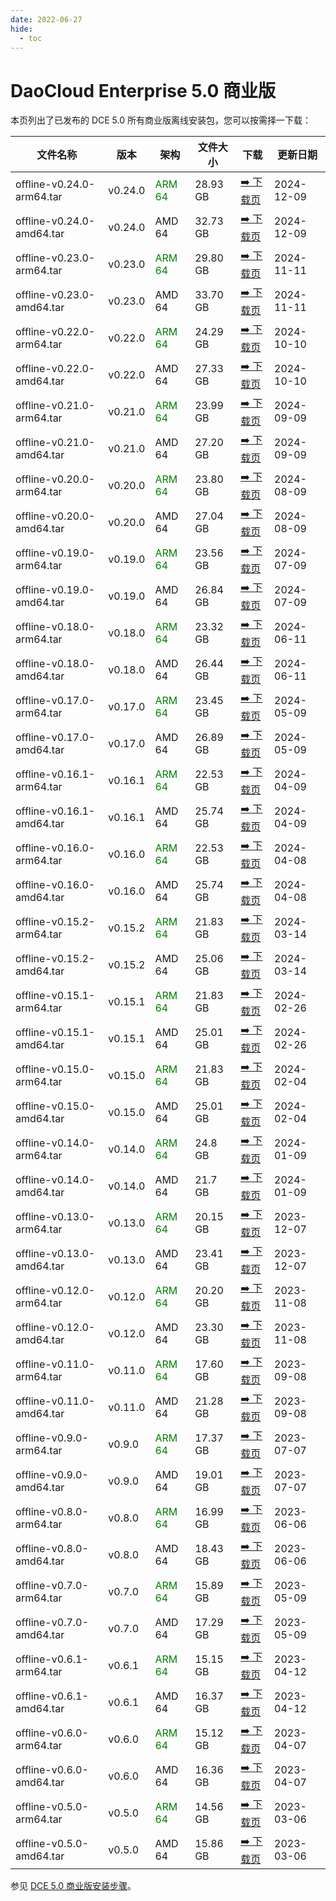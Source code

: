```yaml
---
date: 2022-06-27
hide:
  - toc
---
```


# DaoCloud Enterprise 5.0 商业版

本页列出了已发布的 DCE 5.0 所有商业版离线安装包，您可以按需择一下载：

| 文件名称 | 版本 | 架构 | 文件大小 | 下载 | 更新日期 |
| ------- | --- | ---- | ------ | --- | ------- |
| offline-v0.24.0-arm64.tar | v0.24.0 | <font color="green">ARM 64</font> | 28.93 GB | [:arrow_right: 下载页](./dce5-installer-v0.24.0.md) | 2024-12-09 |
| offline-v0.24.0-amd64.tar | v0.24.0 | AMD 64 | 32.73 GB | [:arrow_right: 下载页](./dce5-installer-v0.24.0.md) | 2024-12-09 |
| offline-v0.23.0-arm64.tar | v0.23.0 | <font color="green">ARM 64</font> | 29.80 GB | [:arrow_right: 下载页](./dce5-installer-v0.23.0.md) | 2024-11-11 |
| offline-v0.23.0-amd64.tar | v0.23.0 | AMD 64 | 33.70 GB | [:arrow_right: 下载页](./dce5-installer-v0.23.0.md) | 2024-11-11 |
| offline-v0.22.0-arm64.tar | v0.22.0 | <font color="green">ARM 64</font> | 24.29 GB | [:arrow_right: 下载页](./dce5-installer-v0.22.0.md) | 2024-10-10 |
| offline-v0.22.0-amd64.tar | v0.22.0 | AMD 64 | 27.33 GB | [:arrow_right: 下载页](./dce5-installer-v0.22.0.md) | 2024-10-10 |
| offline-v0.21.0-arm64.tar | v0.21.0 | <font color="green">ARM 64</font>| 23.99 GB | [:arrow_right: 下载页](./dce5-installer-v0.21.0.md) | 2024-09-09 |
| offline-v0.21.0-amd64.tar | v0.21.0 | AMD 64 | 27.20 GB | [:arrow_right: 下载页](./dce5-installer-v0.21.0.md) | 2024-09-09 |
| offline-v0.20.0-arm64.tar | v0.20.0 | <font color="green">ARM 64</font> | 23.80 GB | [:arrow_right: 下载页](./dce5-installer-v0.20.0.md) | 2024-08-09 |
| offline-v0.20.0-amd64.tar | v0.20.0 | AMD 64 | 27.04 GB | [:arrow_right: 下载页](./dce5-installer-v0.20.0.md) | 2024-08-09 |
| offline-v0.19.0-arm64.tar | v0.19.0 | <font color="green">ARM 64</font> | 23.56 GB | [:arrow_right: 下载页](./dce5-installer-v0.19.0.md) | 2024-07-09 |
| offline-v0.19.0-amd64.tar | v0.19.0 | AMD 64 | 26.84 GB | [:arrow_right: 下载页](./dce5-installer-v0.19.0.md) | 2024-07-09 |
| offline-v0.18.0-arm64.tar | v0.18.0 | <font color="green">ARM 64</font> | 23.32 GB | [:arrow_right: 下载页](./dce5-installer-v0.18.0.md) | 2024-06-11 |
| offline-v0.18.0-amd64.tar | v0.18.0 | AMD 64 | 26.44 GB | [:arrow_right: 下载页](./dce5-installer-v0.18.0.md) | 2024-06-11 |
| offline-v0.17.0-arm64.tar | v0.17.0 | <font color="green">ARM 64</font> | 23.45 GB | [:arrow_right: 下载页](./dce5-installer-v0.17.0.md) | 2024-05-09 |
| offline-v0.17.0-amd64.tar | v0.17.0 | AMD 64 | 26.89 GB | [:arrow_right: 下载页](./dce5-installer-v0.17.0.md) | 2024-05-09 |
| offline-v0.16.1-arm64.tar | v0.16.1 | <font color="green">ARM 64</font> | 22.53 GB | [:arrow_right: 下载页](./dce5-installer-v0.16.1.md) | 2024-04-09 |
| offline-v0.16.1-amd64.tar | v0.16.1 | AMD 64 | 25.74 GB | [:arrow_right: 下载页](./dce5-installer-v0.16.1.md) | 2024-04-09 |
| offline-v0.16.0-arm64.tar | v0.16.0 | <font color="green">ARM 64</font> | 22.53 GB | [:arrow_right: 下载页](./dce5-installer-v0.16.0.md) | 2024-04-08 |
| offline-v0.16.0-amd64.tar | v0.16.0 | AMD 64 | 25.74 GB | [:arrow_right: 下载页](./dce5-installer-v0.16.0.md) | 2024-04-08 |
| offline-v0.15.2-arm64.tar | v0.15.2 | <font color="green">ARM 64</font> | 21.83 GB | [:arrow_right: 下载页](./dce5-installer-v0.15.2.md) | 2024-03-14 |
| offline-v0.15.2-amd64.tar | v0.15.2 | AMD 64 | 25.06 GB | [:arrow_right: 下载页](./dce5-installer-v0.15.2.md) | 2024-03-14 |
| offline-v0.15.1-arm64.tar | v0.15.1 | <font color="green">ARM 64</font> | 21.83 GB | [:arrow_right: 下载页](./dce5-installer-v0.15.1.md) | 2024-02-26 |
| offline-v0.15.1-amd64.tar | v0.15.1 | AMD 64 | 25.01 GB | [:arrow_right: 下载页](./dce5-installer-v0.15.1.md) | 2024-02-26 |
| offline-v0.15.0-arm64.tar | v0.15.0 | <font color="green">ARM 64</font> | 21.83 GB | [:arrow_right: 下载页](./dce5-installer-v0.15.0.md) | 2024-02-04 |
| offline-v0.15.0-amd64.tar | v0.15.0 | AMD 64 | 25.01 GB | [:arrow_right: 下载页](./dce5-installer-v0.15.0.md) | 2024-02-04 |
| offline-v0.14.0-arm64.tar | v0.14.0 | <font color="green">ARM 64</font> | 24.8 GB | [:arrow_right: 下载页](./dce5-installer-v0.14.0.md) | 2024-01-09 |
| offline-v0.14.0-amd64.tar | v0.14.0 | AMD 64 | 21.7 GB | [:arrow_right: 下载页](./dce5-installer-v0.14.0.md) | 2024-01-09 |
| offline-v0.13.0-arm64.tar | v0.13.0 | <font color="green">ARM 64</font> | 20.15 GB | [:arrow_right: 下载页](./dce5-installer-v0.13.0.md) | 2023-12-07 |
| offline-v0.13.0-amd64.tar | v0.13.0 | AMD 64 | 23.41 GB | [:arrow_right: 下载页](./dce5-installer-v0.13.0.md) | 2023-12-07 |
| offline-v0.12.0-arm64.tar | v0.12.0 | <font color="green">ARM 64</font> | 20.20 GB | [:arrow_right: 下载页](./dce5-installer-v0.12.0.md) | 2023-11-08 |
| offline-v0.12.0-amd64.tar | v0.12.0 | AMD 64 | 23.30 GB | [:arrow_right: 下载页](./dce5-installer-v0.12.0.md) | 2023-11-08 |
| offline-v0.11.0-arm64.tar | v0.11.0 | <font color="green">ARM 64</font> | 17.60 GB | [:arrow_right: 下载页](./dce5-installer-v0.11.0.md) | 2023-09-08 |
| offline-v0.11.0-amd64.tar | v0.11.0 | AMD 64 | 21.28 GB | [:arrow_right: 下载页](./dce5-installer-v0.11.0.md) | 2023-09-08 |
| offline-v0.9.0-arm64.tar | v0.9.0 | <font color="green">ARM 64</font> | 17.37 GB | [:arrow_right: 下载页](./dce5-installer-v0.9.0.md) | 2023-07-07 |
| offline-v0.9.0-amd64.tar | v0.9.0 | AMD 64 | 19.01 GB | [:arrow_right: 下载页](./dce5-installer-v0.9.0.md) | 2023-07-07 |
| offline-v0.8.0-arm64.tar | v0.8.0 | <font color="green">ARM 64</font> | 16.99 GB | [:arrow_right: 下载页](./dce5-installer-v0.8.0.md) | 2023-06-06 |
| offline-v0.8.0-amd64.tar | v0.8.0 | AMD 64 | 18.43 GB | [:arrow_right: 下载页](./dce5-installer-v0.8.0.md) | 2023-06-06 |
| offline-v0.7.0-arm64.tar | v0.7.0 | <font color="green">ARM 64</font> | 15.89 GB | [:arrow_right: 下载页](./dce5-installer-v0.7.0.md) | 2023-05-09 |
| offline-v0.7.0-amd64.tar | v0.7.0 | AMD 64 | 17.29 GB | [:arrow_right: 下载页](./dce5-installer-v0.7.0.md) | 2023-05-09 |
| offline-v0.6.1-arm64.tar | v0.6.1 | <font color="green">ARM 64</font> | 15.15 GB | [:arrow_right: 下载页](./dce5-installer-v0.6.1.md) | 2023-04-12 |
| offline-v0.6.1-amd64.tar | v0.6.1 | AMD 64 | 16.37 GB | [:arrow_right: 下载页](./dce5-installer-v0.6.1.md) | 2023-04-12 |
| offline-v0.6.0-arm64.tar | v0.6.0 | <font color="green">ARM 64</font> | 15.12 GB | [:arrow_right: 下载页](./dce5-installer-v0.6.0.md) | 2023-04-07 |
| offline-v0.6.0-amd64.tar | v0.6.0 | AMD 64 | 16.36 GB | [:arrow_right: 下载页](./dce5-installer-v0.6.0.md) | 2023-04-07 |
| offline-v0.5.0-arm64.tar | v0.5.0 | <font color="green">ARM 64</font> | 14.56 GB | [:arrow_right: 下载页](./dce5-installer-v0.5.0.md) | 2023-03-06 |
| offline-v0.5.0-amd64.tar | v0.5.0 | AMD 64 | 15.86 GB | [:arrow_right: 下载页](./dce5-installer-v0.5.0.md) | 2023-03-06 |

参见 [DCE 5.0 商业版安装步骤](../../install/index.md#_3)。
